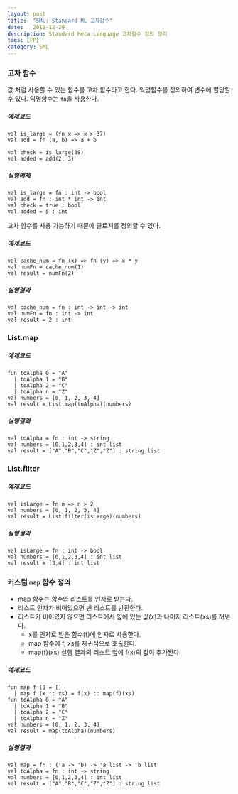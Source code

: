 ```yaml
---
layout: post
title:  "SML: Standard ML 고차함수"
date:   2019-12-29
description: Standard Meta Language 고차함수 정의 정리
tags: [FP]
category: SML
---
```

### 고차 함수
값 처럼 사용할 수 있는 함수를 고차 함수라고 한다. 익명함수를 정의하여 변수에 할당할 수 있다. 익명함수는 `fn`을 사용한다.

##### 예제코드
```
val is_large = (fn x => x > 37)
val add = fn (a, b) => a + b

val check = is_large(38)
val added = add(2, 3)
```

##### 실행예제
```
val is_large = fn : int -> bool
val add = fn : int * int -> int
val check = true : bool
val added = 5 : int
```

고차 함수를 사용 가능하기 때문에 클로저를 정의할 수 있다.

##### 예제코드
```
val cache_num = fn (x) => fn (y) => x * y
val numFn = cache_num(1)
val result = numFn(2)
```

##### 실행결과
```
val cache_num = fn : int -> int -> int
val numFn = fn : int -> int
val result = 2 : int
```

### List.map
##### 예제코드
```
fun toAlpha 0 = "A"
  | toAlpha 1 = "B"
  | toAlpha 2 = "C"
  | toAlpha n = "Z"
val numbers = [0, 1, 2, 3, 4]
val result = List.map(toAlpha)(numbers)
```

##### 실행결과
```
val toAlpha = fn : int -> string
val numbers = [0,1,2,3,4] : int list
val result = ["A","B","C","Z","Z"] : string list
```

### List.filter
##### 예제코드
```
val isLarge = fn n => n > 2
val numbers = [0, 1, 2, 3, 4]
val result = List.filter(isLarge)(numbers)
```

##### 실행결과
```
val isLarge = fn : int -> bool
val numbers = [0,1,2,3,4] : int list
val result = [3,4] : int list
```

### 커스텀 `map` 함수 정의
- map 함수는 함수와 리스트를 인자로 받는다.
- 리스트 인자가 비어있으면 빈 리스트를 반환한다.
- 리스트가 비어있지 않으면 리스트에서 앞에 있는 값(x)과 나머지 리스트(xs)를 꺼낸다.
  - x를 인자로 받은 함수(f)에 인자로 사용한다.
  - map 함수에 f, xs를 재귀적으로 호출한다.
   - map(f)(xs) 실행 결과의 리스트 앞에 f(x)의 값이 추가된다.

##### 예제코드
```
fun map f [] = []
  | map f (x :: xs) = f(x) :: map(f)(xs)
fun toAlpha 0 = "A"
  | toAlpha 1 = "B"
  | toAlpha 2 = "C"
  | toAlpha n = "Z"
val numbers = [0, 1, 2, 3, 4]
val result = map(toAlpha)(numbers)
```

##### 실행결과
```
val map = fn : ('a -> 'b) -> 'a list -> 'b list
val toAlpha = fn : int -> string
val numbers = [0,1,2,3,4] : int list
val result = ["A","B","C","Z","Z"] : string list
```